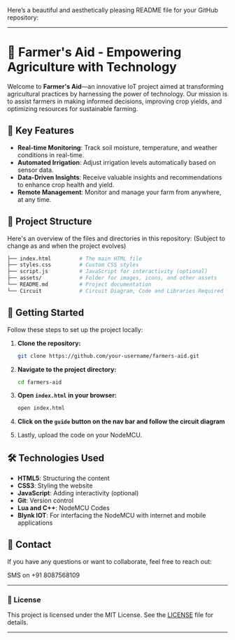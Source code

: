 Here’s a beautiful and aesthetically pleasing README file for your GitHub repository:

---

# 🌾 Farmer's Aid - Empowering Agriculture with Technology

Welcome to **Farmer's Aid**—an innovative IoT project aimed at transforming agricultural practices by harnessing the power of technology. Our mission is to assist farmers in making informed decisions, improving crop yields, and optimizing resources for sustainable farming.



## 🌟 Key Features

- **Real-time Monitoring**: Track soil moisture, temperature, and weather conditions in real-time.
- **Automated Irrigation**: Adjust irrigation levels automatically based on sensor data.
- **Data-Driven Insights**: Receive valuable insights and recommendations to enhance crop health and yield.
- **Remote Management**: Monitor and manage your farm from anywhere, at any time.

## 📂 Project Structure

Here's an overview of the files and directories in this repository:  (Subject to change as and when the project evolves)

```bash
├── index.html         # The main HTML file
├── styles.css         # Custom CSS styles
├── script.js          # JavaScript for interactivity (optional)
├── assets/            # Folder for images, icons, and other assets
└── README.md          # Project documentation
└── Circuit            # Circuit Diagram, Code and Libraries Required for the Project
```

## 🚀 Getting Started

Follow these steps to set up the project locally:

1. **Clone the repository:**
   ```bash
   git clone https://github.com/your-username/farmers-aid.git
   ```
2. **Navigate to the project directory:**
   ```bash
   cd farmers-aid
   ```
3. **Open `index.html` in your browser:**
   ```bash
   open index.html
   ```
4. **Click on the `guide` button on the nav bar and follow the circuit diagram**

5. Lastly, upload the code on your NodeMCU.


## 🛠️ Technologies Used

- **HTML5**: Structuring the content
- **CSS3**: Styling the website
- **JavaScript**: Adding interactivity (optional)
- **Git**: Version control
- **Lua and C++**: NodeMCU Codes
- **Blynk IOT**: For interfacing the NodeMCU with internet and mobile applications

## 📧 Contact

If you have any questions or want to collaborate, feel free to reach out:

SMS on +91 8087568109

---

### 📜 License

This project is licensed under the MIT License. See the [LICENSE](LICENSE) file for details.

---

